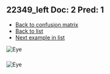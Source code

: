 ## 22349_left Doc: 2 Pred: 1
- [Back to confusion matrix](https://github.com/juliandewit/kaggle_retinopathy/blob/master/matrix.md)
- [Back to list](https://github.com/juliandewit/kaggle_retinopathy/blob/master/lists/21/list.md)
- [Next example in list](https://github.com/juliandewit/kaggle_retinopathy/blob/master/lists/21/22/22461_left.md)

![Eye](https://retinopaty.blob.core.windows.net/size1024/22349_left_2.jpeg)

### 

![Eye]()
